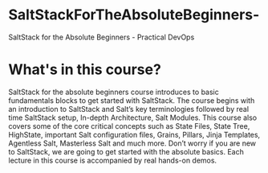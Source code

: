 # SaltStackForTheAbsoluteBeginners-
SaltStack for the Absolute Beginners - Practical DevOps

# What's in this course?

SaltStack for the absolute beginners course introduces to basic fundamentals blocks to get started with SaltStack. The course begins with an introduction to SaltStack and Salt’s key terminologies followed by real time SaltStack setup, In-depth Architecture, Salt Modules. This course also covers some of the core critical concepts such as State Files, State Tree, HighState, important Salt configuration files, Grains, Pillars, Jinja Templates, Agentless Salt, Masterless Salt and much more. Don’t worry if you are new to SaltStack, we are going to get started with the absolute basics. Each lecture in this course is accompanied by real hands-on demos. 

